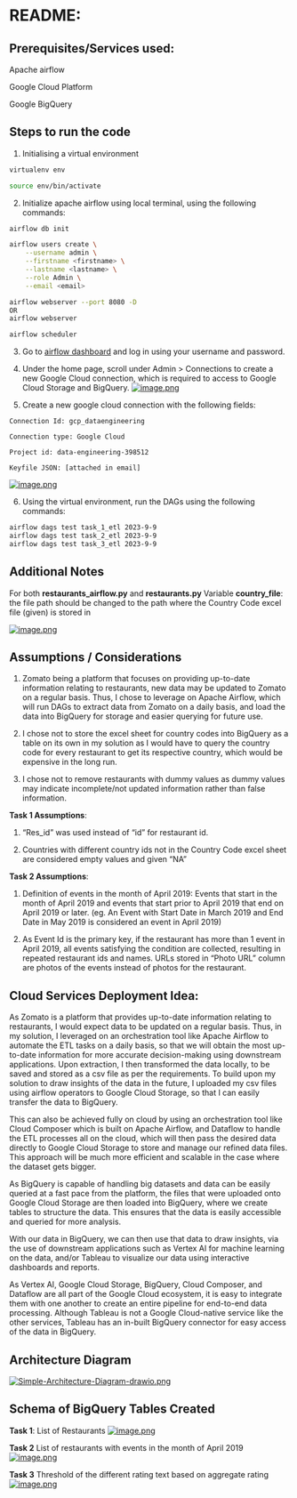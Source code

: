 # README:

## Prerequisites/Services used:
Apache airflow 

Google Cloud Platform

Google BigQuery


## Steps to run the code
1) Initialising a virtual environment
```bash
virtualenv env

source env/bin/activate
```
2) Initialize apache airflow using local terminal, using the following commands:
```bash
airflow db init

airflow users create \
    --username admin \
    --firstname <firstname> \
    --lastname <lastname> \
    --role Admin \
    --email <email>

airflow webserver --port 8080 -D 
OR 
airflow webserver 

airflow scheduler
```

3) Go to [airflow dashboard](http://127.0.0.1:8080/) and log in using your username and password.

4) Under the home page, scroll under Admin > Connections to create a new Google Cloud connection, which is required to access to Google Cloud Storage and BigQuery.
[![image.png](https://i.postimg.cc/BvsvGwnF/image.png)](https://postimg.cc/pmGvfC8V)


5) Create a new google cloud connection with the following fields:

```text
Connection Id: gcp_dataengineering

Connection type: Google Cloud

Project id: data-engineering-398512

Keyfile JSON: [attached in email]
```
[![image.png](https://i.postimg.cc/cJ96MBd8/image.png)](https://postimg.cc/SX9ym82y)

6) Using the virtual environment, run the DAGs using the following commands:
```bash
airflow dags test task_1_etl 2023-9-9
airflow dags test task_2_etl 2023-9-9
airflow dags test task_3_etl 2023-9-9
```
## Additional Notes
For both **restaurants_airflow.py** and **restaurants.py**
Variable **country_file**: the file path should be changed to the path where the Country Code excel file (given) is stored in

[![image.png](https://i.postimg.cc/CLBCZdHN/image.png)](https://postimg.cc/JG8HvrFD)

## Assumptions / Considerations

1) Zomato being a platform that focuses on providing up-to-date information relating to restaurants, new data may be updated to Zomato on a regular basis. Thus, I chose to leverage on Apache Airflow, which will run DAGs to extract data from Zomato on a daily basis, and load the data into BigQuery for storage and easier querying for future use.

2) I chose not to store the excel sheet for country codes into BigQuery as a table on its own in my solution as I would have to query the country code for every restaurant to get its respective country, which would be expensive in the long run.

3) I chose not to remove restaurants with dummy values as dummy values may indicate incomplete/not updated information rather than false information.

**Task 1 Assumptions**:
1) “Res_id” was used instead of “id” for restaurant id.

2) Countries with different country ids not in the Country Code excel sheet are considered empty values and given “NA”

**Task 2 Assumptions**:
1) Definition of events in the month of April 2019: Events that start in the month of April 2019 and events that start prior to April 2019 that end on April 2019 or later. (eg. An Event with Start Date in March 2019 and End Date in May 2019 is considered an event in April 2019)

2) As Event Id is the primary key, if the restaurant has more than 1 event in April 2019, all events satisfying the condition are collected, resulting in repeated restaurant ids and names.
URLs stored in “Photo URL” column are photos of the events instead of photos for the restaurant.

## Cloud Services Deployment Idea:
As Zomato is a platform that provides up-to-date information relating to restaurants, I would expect data to be updated on a regular basis. Thus, in my solution, I leveraged on an orchestration tool like Apache Airflow to automate the ETL tasks on a daily basis, so that we will obtain the most up-to-date information for more accurate decision-making using downstream applications. Upon extraction, I then transformed the data locally, to be saved and stored as a csv file as per the requirements. To build upon my solution to draw insights of the data in the future, I uploaded my csv files using airflow operators to Google Cloud Storage, so that I can easily transfer the data to BigQuery. 

This can also be achieved fully on cloud by using an orchestration tool like Cloud Composer which is built on Apache Airflow, and Dataflow to handle the ETL processes all on the cloud, which will then pass the desired data directly to Google Cloud Storage to store and manage our refined data files. This approach will be much more efficient and scalable in the case where the dataset gets bigger.

As BigQuery is capable of handling big datasets and data can be easily queried at a fast pace from the platform, the files that were uploaded onto Google Cloud Storage are then loaded into BigQuery, where we create tables to structure the data. This ensures that the data is easily accessible and queried for more analysis.

With our data in BigQuery, we can then use that data to draw insights, via the use of downstream applications such as Vertex AI for machine learning on the data, and/or Tableau to visualize our data using interactive dashboards and reports. 

As Vertex AI, Google Cloud Storage, BigQuery, Cloud Composer, and Dataflow are all part of the Google Cloud ecosystem, it is easy to integrate them with one another to create an entire pipeline for end-to-end data processing. Although Tableau is not a Google Cloud-native service like the other services, Tableau has an in-built BigQuery connector for easy access of the data in BigQuery.

## Architecture Diagram
[![Simple-Architecture-Diagram-drawio.png](https://i.postimg.cc/VLxhvxMJ/Simple-Architecture-Diagram-drawio.png)](https://postimg.cc/qzGwZZ1r)

## Schema of BigQuery Tables Created

**Task 1**: List of Restaurants
[![image.png](https://i.postimg.cc/QN54P6vs/image.png)](https://postimg.cc/RqSLJTMb)

**Task 2** List of restaurants with events in the month of April 2019
[![image.png](https://i.postimg.cc/qv7GkQDN/image.png)](https://postimg.cc/RNjtd1Bm)

**Task 3** Threshold of the different rating text based on aggregate rating
[![image.png](https://i.postimg.cc/3JtgbmrY/image.png)](https://postimg.cc/9rqRD4qn)
